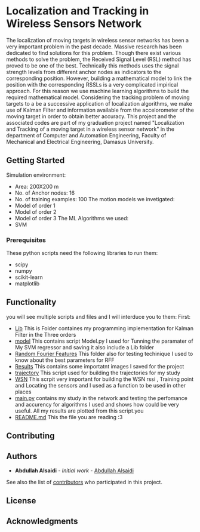 # Localization and Tracking in Wireless Sensors Network

The localization of moving targets in wireless sensor networks has been a very important problem in the past decade. Massive research has been dedicated to find solutions for this problem. Though there exist various methods to solve the problem, the Received Signal Level (RSL) method has proved to be one of the best. Technically this methods uses the signal strength levels from different anchor nodes as indicators to the corresponding position. However, building a mathematical model to link the position with the corresponding RSSLs is a very complicated impirical approach. For this reason we use machine learning algorithms to build the required mathematical model. Considering the tracking problem of moving targets to a be a successive application of localization algorithms, we make use of Kalman Filter and information available from the accelorometer of the moving target in order to obtain better accuracy. 
This project and the associated codes are part of my graduation project named "Localization and Tracking of a moving target in a wireless sensor network" in the department of Computer and Automation Engineering, Faculty of Mechanical and Electrical Engineering, Damasus University. 

## Getting Started

Simulation environment:
- Area: 200X200 m
- No. of Anchor nodes: 16
- No. of training examples: 100
The motion models we invetigated:
- Model of order 1
- Model of order 2
- Model of order 3
The ML Algorithms we used:
- SVM

### Prerequisites

These python scripts need the following libraries to run them:
- scipy
- numpy
- scikit-learn
- matplotlib

## Functionality
you will see multiple scripts and files and I will interduce you to them:
First:
- [Lib](https://github.com/abdullahalsaidi16/wsn_localization_tracking/tree/master/Lib) This is Folder containes my programming implementation for Kalman Filter in the Three orders
- [model](https://github.com/abdullahalsaidi16/wsn_localization_tracking/tree/master/model) This contains script Model.py I used for Tunning the paramater of My SVM regressor and saving it also include a Lib folder
- [Random Fourier Features](https://github.com/abdullahalsaidi16/wsn_localization_tracking/tree/master/Random%20Fourier%20Features) This folder also for testing techinique I used to know about the best parameters for RFF
- [Results](https://github.com/abdullahalsaidi16/wsn_localization_tracking/tree/master/Results) This contains some importatnt images I saved for the project
- [trajectory](https://github.com/abdullahalsaidi16/wsn_localization_tracking/tree/master/trajectory) This script used for building the trajectories for my study
- [WSN](https://github.com/abdullahalsaidi16/wsn_localization_tracking/tree/master/WSN) This scrpit very important for building the WSN rssi , Training point and Locating the sensors and I used as a function to be used in other places
- [main.py](https://github.com/abdullahalsaidi16/wsn_localization_tracking/blob/master/%20main.py) contains my study in the network and testing the perfomance and accurency for algorithms I used and shows how could be very useful.
All my results are plotted from this script.you 
- [README.md](https://github.com/abdullahalsaidi16/wsn_localization_tracking/blob/master/README.md) This the file you are reading :3 


## Contributing





## Authors

* **Abdullah Alsaidi** - *Initial work* - [Abdullah Alsaidi](https://github.com/abdullahalsaidi16)

See also the list of [contributors](https://github.com/abdullahalsaidi16/wsn_localization_tracking/contributors) who participated in this project.

## License



## Acknowledgments

